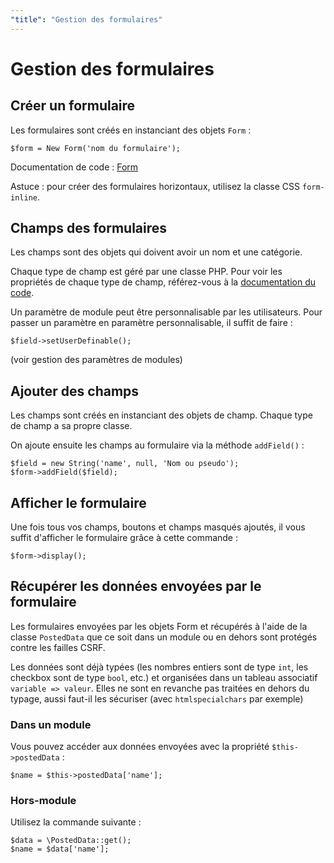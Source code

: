 ```yaml
---
"title": "Gestion des formulaires"
---
```


# Gestion des formulaires

## Créer un formulaire

Les formulaires sont créés en instanciant des objets `Form` :

    $form = New Form('nom du formulaire');

Documentation de code : [Form](../Code/class-Forms.Form.html)

Astuce : pour créer des formulaires horizontaux, utilisez la classe CSS `form-inline`.

## Champs des formulaires

Les champs sont des objets qui doivent avoir un nom et une catégorie.

Chaque type de champ est géré par une classe PHP. Pour voir les propriétés de chaque type de champ, référez-vous à la [documentation du code](../Code/namespace-Forms.Fields.html).

Un paramètre de module peut être personnalisable par les utilisateurs. Pour passer un paramètre en paramètre personnalisable, il suffit de faire :

    $field->setUserDefinable();

(voir gestion des paramètres de modules)

## Ajouter des champs

Les champs sont créés en instanciant des objets de champ. Chaque type de champ a sa propre classe.

On ajoute ensuite les champs au formulaire via la méthode `addField()` :

    $field = new String('name', null, 'Nom ou pseudo');
    $form->addField($field);

## Afficher le formulaire

Une fois tous vos champs, boutons et champs masqués ajoutés, il vous suffit d'afficher le formulaire grâce à cette commande :

    $form->display();

## Récupérer les données envoyées par le formulaire

Les formulaires envoyées par les objets Form et récupérés à l'aide de la classe `PostedData` que ce soit dans un module ou en dehors sont protégés contre les failles CSRF.

Les données sont déjà typées (les nombres entiers sont de type `int`, les checkbox sont de type `bool`, etc.) et organisées dans un tableau associatif `variable => valeur`. Elles ne sont en revanche pas traitées en dehors du typage, aussi faut-il les sécuriser (avec `htmlspecialchars` par exemple)

### Dans un module

Vous pouvez accéder aux données envoyées avec la propriété `$this->postedData` :

    $name = $this->postedData['name'];

### Hors-module

Utilisez la commande suivante :

    $data = \PostedData::get();
    $name = $data['name'];


